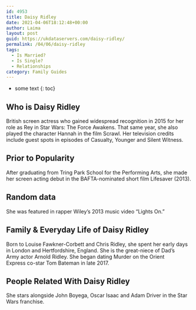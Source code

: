 ```yaml
---
id: 4953
title: Daisy Ridley
date: 2021-04-06T18:12:48+00:00
author: Laima
layout: post
guid: https://ukdataservers.com/daisy-ridley/
permalink: /04/06/daisy-ridley
tags:
  - Is Married?
  - Is Single?
  - Relationships
category: Family Guides
---
```


* some text
{: toc}


## Who is Daisy Ridley
                  
                  
                  
British screen actress who gained widespread recognition in 2015 for her role as Rey in Star Wars: The Force Awakens. That same year, she also played the character Hannah in the film Scrawl. Her television credits include guest spots in episodes of Casualty, Younger and Silent Witness. 
                  
              
            
              
            
                
                
                
## Prior to Popularity
                  
                  
                  
After graduating from Tring Park School for the Performing Arts, she made her screen acting debut in the BAFTA-nominated short film Lifesaver (2013).
                  
              
            
              
            
                
                
                
## Random data
                  
                  
                  
She was featured in rapper Wiley&#8217;s 2013 music video &#8220;Lights On.&#8221;
                  
              
            
              
            
                
                
                
## Family & Everyday Life of Daisy Ridley
                  
                  
                  
Born to Louise Fawkner-Corbett and Chris Ridley, she spent her early days in London and Hertfordshire, England. She is the great-niece of Dad&#8217;s Army actor Arnold Ridley. She began dating Murder on the Orient Express co-star Tom Bateman in late 2017.
                  
              
            
              
            
                
                
                
## People Related With Daisy Ridley
                  
                  
                  
She stars alongside John Boyega, Oscar Isaac and Adam Driver in the Star Wars franchise.
                  
              
            
              
            
                
              
            
              
              
            
            
              
            
          
          
          